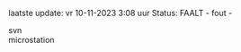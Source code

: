 laatste update: 
vr 10-11-2023  3:08   uur 
Status: FAALT - fout - 
<div class="service R">svn</div><div class="service Y">microstation</div>